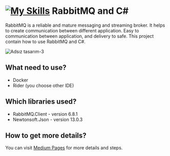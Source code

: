 # [![My Skills](https://skillicons.dev/icons?i=rabbitmq)](https://skillicons.dev) RabbitMQ and C#

RabbitMQ is a reliable and mature messaging and streaming broker. It helps to create communication between different application. Easy to communication between application, and delivery to safe. This project contain how to use RabbitMQ and C#.

![Adsız tasarım-3](https://github.com/user-attachments/assets/64391c81-7cd2-4987-a0a0-5f75566ae60b)


## What need to use?
 - Docker
 - Rider (you choose other IDE)

## Which libraries used? 
- RabbitMQ.Client - version 6.8.1
- Newtonsoft.Json - version 13.0.3


## How to get more details?
You can visit [Medium Pages](https://medium.com/@yagmurtasci/rabbit-mq-and-c-518252676222) for more details and steps.
